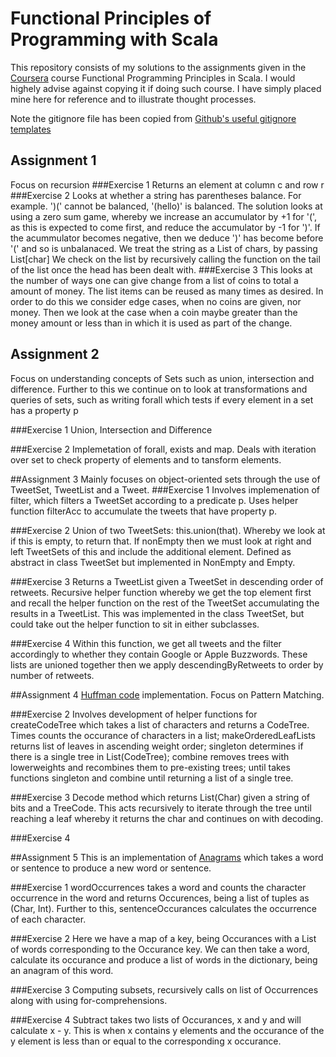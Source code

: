 # Functional Principles of Programming with Scala

This repository consists of my solutions to the assignments given in the [Coursera](https://www.coursera.org) course Functional Programming Principles in Scala. I would highely advise against copying it if doing such course. I have simply placed mine here for reference and to illustrate thought processes.

Note the gitignore file has been copied from [Github's useful gitignore templates](https://github.com/github/gitignore)

## Assignment 1
Focus on recursion
###Exercise 1
Returns an element at column c and row r
###Exercise 2
Looks at whether a string has parentheses balance. For example. ')(' cannot be balanced, '(hello)' is balanced. The solution looks at using a zero sum game, whereby we increase an accumulator by +1 for '(', as this is expected to come first, and reduce the accumulator by -1 for ')'. If the acummulator becomes negative, then we deduce ')' has become before '(' and so is unbalanaced. We treat the string as a List of chars, by passing List[char] We check on the list by recursively calling the function on the tail of the list once the head has been dealt with.
###Exercise 3
This looks at the number of ways one can give change from a list of coins to total a amount of money. The list items can be reused as many times as desired. In order to do this we consider edge cases, when no coins are given, nor money. Then we look at the case when a coin maybe greater than the money amount or less than in which it is used as part of the change.

## Assignment 2
Focus on understanding concepts of Sets such as union, intersection and difference. Further to this we continue on to look at transformations and queries of sets, such as writing forall which tests if every element in a set has a property p

###Exercise 1
Union, Intersection and Difference

###Exercise 2
Implemetation of forall, exists and map. Deals with iteration over set to check property of elements and to tansform elements.

##Assignment 3
Mainly focuses on object-oriented sets through the use of TweetSet, TweetList and a Tweet. 
###Exercise 1
Involves implemenation of filter, which filters a TweetSet according to a predicate p. Uses helper function filterAcc to accumulate the tweets that have property p.

###Exercise 2
Union of two TweetSets: this.union(that). Whereby we look at if this is empty, to return that. If nonEmpty then we must look at right and left TweetSets of this and include the additional element. Defined as abstract in class TweetSet but implemented in NonEmpty and Empty.

###Exercise 3
Returns a TweetList given a TweetSet in descending order of retweets. Recursive helper function whereby we get the top element first and recall the helper function on the rest of the TweetSet accumulating the results in a TweetList. This was implemented in the class TweetSet, but could take out the helper function to sit in either subclasses.

###Exercise 4
Within this function, we get all tweets and the filter accordingly to whether they contain Google or Apple Buzzwords. These lists are unioned together then we apply descendingByRetweets to order by number of retweets.

##Assignment 4 
[Huffman code](http://en.wikipedia.org/wiki/Huffman_coding) implementation. Focus on Pattern Matching. 

###Exercise 2
Involves development of helper functions for createCodeTree which takes a list of characters and returns a CodeTree. Times counts the occurance of characters in a list; makeOrderedLeafLists returns list of leaves in ascending weight order; singleton determines if there is a single tree in List(CodeTree); combine removes trees with lowerweights and recombines them to pre-existing trees; until takes functions singleton and combine until returning a list of a single tree.

###Exercise 3
Decode method which returns List(Char) given a string of bits and a TreeCode. This acts recursively to iterate through the tree until reaching a leaf whereby it returns the char and continues on with decoding. 

###Exercise 4

##Assignment 5
This is an implementation of [Anagrams](http://en.wikipedia.org/wiki/Anagram) which takes a word or sentence to produce a new word or sentence.

###Exercise 1
wordOccurrences takes a word and counts the character occurrence in the word and returns Occurences, being a list of tuples as (Char, Int). Further to this, sentenceOccurances calculates the occurrence of each character.

###Exercise 2
Here we have a map of a key, being Occurances with a List of words corresponding to the Occurance key. We can then take a word, calculate its occurance and produce a list of words in the dictionary, being an anagram of this word.

###Exercise 3
Computing subsets, recursively calls on  list of Occurrences along with using for-comprehensions.

###Exercise 4
Subtract takes two lists of Occurances, x and y and will calculate x - y. This is when x contains y elements and the occurance of the y element is less than or equal to the corresponding x occurance.



